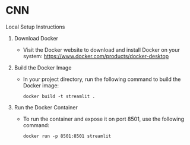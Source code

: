 # CNN

Local Setup Instructions

1. Download Docker

   - Visit the Docker website to download and install Docker on your system: https://www.docker.com/products/docker-desktop

2. Build the Docker Image

   - In your project directory, run the following command to build the Docker image:

     `docker build -t streamlit .`

3. Run the Docker Container

   - To run the container and expose it on port 8501, use the following command:

     `docker run -p 8501:8501 streamlit`
